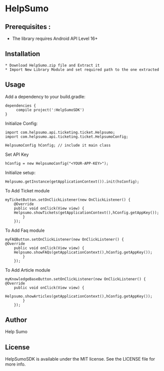 # HelpSumo

## Prerequisites :

* The library requires Android API Level 16+

## Installation 

	* Download HelpSumo.zip file and Extract it 
	* Import New Library Module and set required path to the one extracted

## Usage

Add a dependency to your build.gradle:

	dependencies {
    	 compile project(':HelpSumoSDK')
	}
	
Initialize Config:

	import com.helpsumo.api.ticketing.ticket.Helpsumo;
	import com.helpsumo.api.ticketing.ticket.HelpsumoConfig;

 	HelpsumoConfig hConfig; // include it main class

Set API Key

   	hConfig = new HelpsumoConfig("<YOUR-APP-KEY>");

Initialize setup:
	
	Helpsumo.getInstance(getApplicationContext()).init(hsConfig); 
	

To Add Ticket module

  	myTicketButton.setOnClickListener(new OnClickListener() { 
		@Override 
		public void onClick(View view) {
		Helpsumo.showTickets(getApplicationContext(),hConfig.getAppKey()); 
			}
		});

To Add Faq module

  	myFAQButton.setOnClickListener(new OnClickListener() {
	@Override 
		public void onClick(View view) { 
		Helpsumo.showFAQs(getApplicationContext(),hConfig.getAppKey()); 
			} 
		}); 

To Add Article module

	myKnowledgeBaseButton.setOnClickListener(new OnClickListener() {
	@Override 
		public void onClick(View view) { 
		Helpsumo.showArticles(getApplicationContext(),hConfig.getAppKey()); 
			} 
		});

## Author

Help Sumo

## License

HelpSumoSDK is available under the MIT license. See the LICENSE file for more info.
